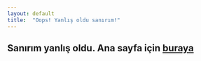 ```yaml
---
layout: default
title:  "Oops! Yanlış oldu sanırım!"
---
```


<h2>Sanırım yanlış oldu. Ana sayfa için <a href="../index.html">buraya</a></h2>
